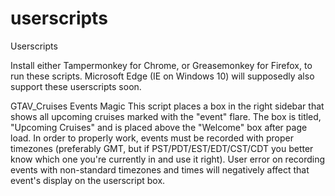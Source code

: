 # userscripts
Userscripts

Install either Tampermonkey for Chrome, or Greasemonkey for Firefox, to run these scripts. Microsoft Edge (IE on Windows 10) will supposedly also support these userscripts soon.

GTAV_Cruises Events Magic
This script places a box in the right sidebar that shows all upcoming cruises marked with the "event" flare. The box is titled, "Upcoming Cruises" and is placed above the "Welcome" box after page load. In order to properly work, events must be recorded with proper timezones (preferably GMT, but if PST/PDT/EST/EDT/CST/CDT you better know which one you're currently in and use it right). User error on recording events with non-standard timezones and times will negatively affect that event's display on the userscript box. 
